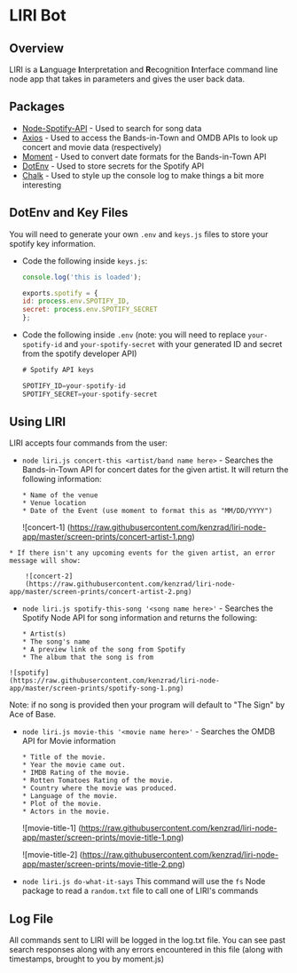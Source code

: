 # LIRI Bot

## Overview

LIRI is a **L**anguage **I**nterpretation and **R**ecognition **I**nterface command line node app that takes in parameters and gives the user back data. 

## Packages

* [Node-Spotify-API](https://www.npmjs.com/package/node-spotify-api) - Used to search for song data
* [Axios](https://www.npmjs.com/package/axios) - Used to access the Bands-in-Town and OMDB APIs to look up concert and movie data (respectively)
* [Moment](https://www.npmjs.com/package/moment) - Used to convert date formats for the Bands-in-Town API
* [DotEnv](https://www.npmjs.com/package/dotenv) - Used to store secrets for the Spotify API
* [Chalk](https://www.npmjs.com/package/chalk#styles) - Used to style up the console log to make things a bit more interesting

## DotEnv and Key Files

You will need to generate your own `.env` and `keys.js` files to store your spotify key information. 

* Code the following inside `keys.js`:

    ```js
    console.log('this is loaded');

    exports.spotify = {
    id: process.env.SPOTIFY_ID,
    secret: process.env.SPOTIFY_SECRET
    };
    ```

* Code the following inside `.env` (note: you will need to replace `your-spotify-id` and `your-spotify-secret` with your generated ID and secret from the spotify developer API)
    ```js
    # Spotify API keys

    SPOTIFY_ID=your-spotify-id
    SPOTIFY_SECRET=your-spotify-secret

    ```

## Using LIRI

LIRI accepts four commands from the user:
   * `node liri.js concert-this <artist/band name here>` - Searches the Bands-in-Town API for concert dates for the given artist. It will return the following information:

        ```
        * Name of the venue
        * Venue location
        * Date of the Event (use moment to format this as "MM/DD/YYYY")
        ```
        ![concert-1]
        (https://raw.githubusercontent.com/kenzrad/liri-node-app/master/screen-prints/concert-artist-1.png)

    * If there isn't any upcoming events for the given artist, an error message will show:

        ![concert-2]
        (https://raw.githubusercontent.com/kenzrad/liri-node-app/master/screen-prints/concert-artist-2.png)

   * `node liri.js spotify-this-song '<song name here>'` - Searches the Spotify Node API for song information and returns the following:

        ```
        * Artist(s)
        * The song's name
        * A preview link of the song from Spotify
        * The album that the song is from
        ```
    ![spotify]
    (https://raw.githubusercontent.com/kenzrad/liri-node-app/master/screen-prints/spotify-song-1.png)


Note: if no song is provided then your program will default to "The Sign" by Ace of Base.


   * `node liri.js movie-this '<movie name here>'` - Searches the OMDB API for Movie information

        ```
        * Title of the movie.
        * Year the movie came out.
        * IMDB Rating of the movie.
        * Rotten Tomatoes Rating of the movie.
        * Country where the movie was produced.
        * Language of the movie.
        * Plot of the movie.
        * Actors in the movie.
        ```
        ![movie-title-1]
        (https://raw.githubusercontent.com/kenzrad/liri-node-app/master/screen-prints/movie-title-1.png)

        ![movie-title-2]
        (https://raw.githubusercontent.com/kenzrad/liri-node-app/master/screen-prints/movie-title-2.png)

   * `node liri.js do-what-it-says` 
        This command will use the `fs` Node package to read a `random.txt` file to call one of LIRI's commands


## Log File

All commands sent to LIRI will be logged in the log.txt file. You can see past search responses along with any errors encountered in this file (along with timestamps, brought to you by moment.js)